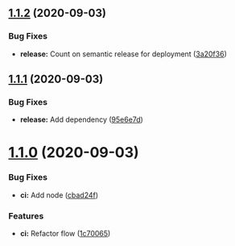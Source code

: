## [1.1.2](https://github.com/DHI-GRAS/gras-react-boilerplate/compare/v1.1.1...v1.1.2) (2020-09-03)


### Bug Fixes

* **release:** Count on semantic release for deployment ([3a20f36](https://github.com/DHI-GRAS/gras-react-boilerplate/commit/3a20f36bd1296063cc82d97eeca5a8a25ae90ed0))

## [1.1.1](https://github.com/DHI-GRAS/gras-react-boilerplate/compare/v1.1.0...v1.1.1) (2020-09-03)


### Bug Fixes

* **release:** Add dependency ([95e6e7d](https://github.com/DHI-GRAS/gras-react-boilerplate/commit/95e6e7dea27b77c8340ca66cb60183b39a3aa2b2))

# [1.1.0](https://github.com/DHI-GRAS/gras-react-boilerplate/compare/v1.0.1...v1.1.0) (2020-09-03)


### Bug Fixes

* **ci:** Add node ([cbad24f](https://github.com/DHI-GRAS/gras-react-boilerplate/commit/cbad24f45ee2aacf9b102bf09dc157e2b8a98ce9))


### Features

* **ci:** Refactor flow ([1c70065](https://github.com/DHI-GRAS/gras-react-boilerplate/commit/1c70065081b77719a25c207fa887bbc993ec0d2a))
